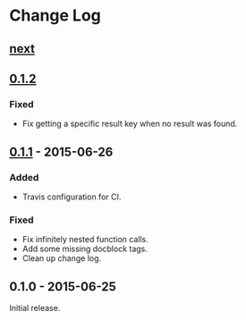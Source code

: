 # Change Log

## [next]

## [0.1.2]

### Fixed
- Fix getting a specific result key when no result was found.

## [0.1.1] - 2015-06-26

### Added
- Travis configuration for CI.

### Fixed
- Fix infinitely nested function calls.
- Add some missing docblock tags.
- Clean up change log.

## 0.1.0 - 2015-06-25

Initial release.

[next]: https://github.com/thasmo/vagrant.box/compare/v0.1.2...HEAD
[0.1.2]: https://github.com/thasmo/vagrant.box/compare/v0.1.1...v0.1.2
[0.1.1]: https://github.com/thasmo/php.honeypot-blacklist/compare/v0.1.0...v0.1.1
